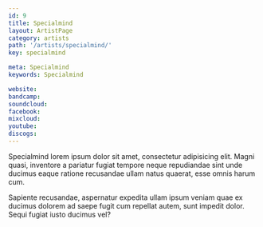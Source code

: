 ```yaml
---
id: 9
title: Specialmind
layout: ArtistPage
category: artists
path: '/artists/specialmind/'
key: specialmind

meta: Specialmind
keywords: Specialmind

website: 
bandcamp: 
soundcloud: 
facebook: 
mixcloud: 
youtube: 
discogs: 
---
```


Specialmind lorem ipsum dolor sit amet, consectetur adipisicing elit. Magni quasi, inventore a pariatur fugiat tempore neque repudiandae sint unde ducimus eaque ratione recusandae ullam natus quaerat, esse omnis harum cum.

Sapiente recusandae, aspernatur expedita ullam ipsum veniam quae ex ducimus dolorem ad saepe fugit cum repellat autem, sunt impedit dolor. Sequi fugiat iusto ducimus vel?
